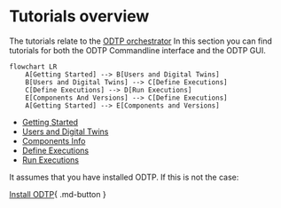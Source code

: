 # Tutorials overview

The tutorials relate to the [ODTP orchestrator](../orchestrator/index.md)
In this section you can find tutorials for both the ODTP 
Commandline interface and the ODTP GUI.

``` mermaid
flowchart LR
    A[Getting Started] --> B[Users and Digital Twins]
    B[Users and Digital Twins] --> C[Define Executions]
    C[Define Executions] --> D[Run Executions]
    E[Components And Versions] --> C[Define Executions]
    A[Getting Started] --> E[Components and Versions]
```

- [Getting Started](getting-started.md)
- [Users and Digital Twins](users-and-digital-twins.md)
- [Components Info](components-and-versions.md)
- [Define Executions](executions.md)
- [Run Executions](run-executions.md)

It assumes that you have installed ODTP. If this is not the case:

[Install ODTP](../installation/index.md){ .md-button }
